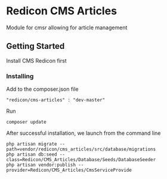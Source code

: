 # Redicon CMS Articles
Module for cmsr allowing for article management
## Getting Started
Install CMS Redicon first
### Installing
Add to the composer.json file
```
"redicon/cms-articles" : "dev-master"
```
Run
```
composer update
```
After successful installation, we launch from the command line
```
php artisan migrate --path=vendor/redicon/cms_articles/src/database/migrations
php artisan db:seed --class=Redicon/CMS_Articles/Database/Seeds/DatabaseSeeder
php artisan vendor:publish --provider=Redicon/CMS_Articles/CmsServiceProvide



